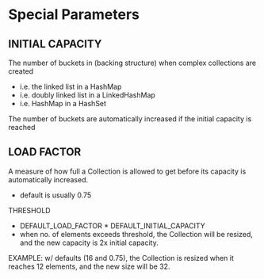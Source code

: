 # Special Parameters

## INITIAL CAPACITY
The number of buckets in (backing structure) when complex collections are created
- i.e. the linked list in a HashMap
- i.e. doubly linked list in a LinkedHashMap
- i.e. HashMap in a HashSet

The number of buckets are automatically increased if the initial capacity is reached

## LOAD FACTOR
A measure of how full a Collection is allowed to get before its capacity is
automatically increased. 
- default is usually 0.75

THRESHOLD
- DEFAULT_LOAD_FACTOR * DEFAULT_INITIAL_CAPACITY
- when no. of elements exceeds threshold, the Collection will be resized, and the
new capacity is 2x initial capacity. 

EXAMPLE:
    w/ defaults (16 and 0.75), the Collection is resized when it reaches 12
    elements, and the new size will be 32. 

